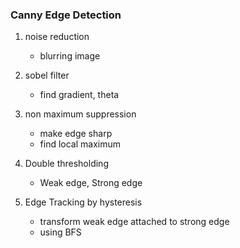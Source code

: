 ### Canny Edge Detection

1. noise reduction 
    - blurring image
 
2. sobel filter
    - find gradient, theta
 
3. non maximum suppression
    - make edge sharp
    - find local maximum 
 
4. Double thresholding
    - Weak edge, Strong edge
 
5. Edge Tracking by hysteresis
    - transform weak edge attached to strong edge
    - using BFS
